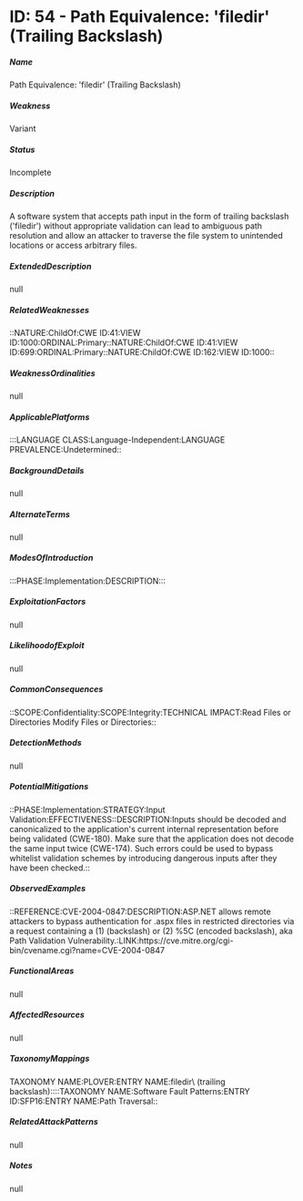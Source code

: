 # ID: 54 - Path Equivalence: 'filedir' (Trailing Backslash)
<h5>Name</h5>Path Equivalence: 'filedir' (Trailing Backslash)
<h5>Weakness</h5>Variant
<h5>Status</h5>Incomplete
<h5>Description</h5>A software system that accepts path input in the form of trailing backslash ('filedir') without appropriate validation can lead to ambiguous path resolution and allow an attacker to traverse the file system to unintended locations or access arbitrary files.
<h5>ExtendedDescription</h5>null
<h5>RelatedWeaknesses</h5>::NATURE:ChildOf:CWE ID:41:VIEW ID:1000:ORDINAL:Primary::NATURE:ChildOf:CWE ID:41:VIEW ID:699:ORDINAL:Primary::NATURE:ChildOf:CWE ID:162:VIEW ID:1000::
<h5>WeaknessOrdinalities</h5>null
<h5>ApplicablePlatforms</h5>:::LANGUAGE CLASS:Language-Independent:LANGUAGE PREVALENCE:Undetermined::
<h5>BackgroundDetails</h5>null
<h5>AlternateTerms</h5>null
<h5>ModesOfIntroduction</h5>:::PHASE:Implementation:DESCRIPTION:::
<h5>ExploitationFactors</h5>null
<h5>LikelihoodofExploit</h5>null
<h5>CommonConsequences</h5>::SCOPE:Confidentiality:SCOPE:Integrity:TECHNICAL IMPACT:Read Files or Directories Modify Files or Directories::
<h5>DetectionMethods</h5>null
<h5>PotentialMitigations</h5>::PHASE:Implementation:STRATEGY:Input Validation:EFFECTIVENESS::DESCRIPTION:Inputs should be decoded and canonicalized to the application's current internal representation before being validated (CWE-180). Make sure that the application does not decode the same input twice (CWE-174). Such errors could be used to bypass whitelist validation schemes by introducing dangerous inputs after they have been checked.::
<h5>ObservedExamples</h5>::REFERENCE:CVE-2004-0847:DESCRIPTION:ASP.NET allows remote attackers to bypass authentication for .aspx files in restricted directories via a request containing a (1) (backslash) or (2) %5C (encoded backslash), aka Path Validation Vulnerability.:LINK:https://cve.mitre.org/cgi-bin/cvename.cgi?name=CVE-2004-0847
<h5>FunctionalAreas</h5>null
<h5>AffectedResources</h5>null
<h5>TaxonomyMappings</h5>TAXONOMY NAME:PLOVER:ENTRY NAME:filedir\ (trailing backslash)::::TAXONOMY NAME:Software Fault Patterns:ENTRY ID:SFP16:ENTRY NAME:Path Traversal::
<h5>RelatedAttackPatterns</h5>null
<h5>Notes</h5>null

